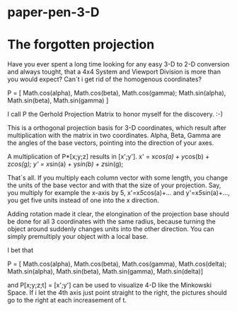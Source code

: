 # paper-pen-3-D

The forgotten projection
========================

Have you ever spent a long time looking for any easy 3-D to 2-D conversion
and always tought, that a 4x4 System and Viewport Division is more than you
would expect? Can´t i get rid of the homogenous coordinates?

P = [ Math.cos(alpha), Math.cos(beta), Math.cos(gamma);
      Math.sin(alpha), Math.sin(beta), Math.sin(gamma) ]

I call P the Gerhold Projection Matrix to honor myself for the discovery. :-)
      
This is a orthogonal projection basis for 3-D coordinates, which result 
after multiplication with the matrix in two coordinates. Alpha, Beta, Gamma
are the angles of the base vectors, pointing into the direction of your
axes.

A multiplication of P*[x;y;z] results in [x';y']. 
x' = x*cos(a) + y*cos(b) + z*cos(g);
y' = x*sin(a) + y*sin(b) + z*sin(g);

That´s all. If you multiply each column vector with some length, you
change the units of the base vector and with that the size of your projection.
Say, you multiply for example the x-axis by 5, x'=x*5*cos(a)+... and y'=x*5*sin(a)+...,
you get five units instead of one into the x direction.

Adding rotation made it clear, the elongination of the projection base should
be done for all 3 coordinates with the same radius, because turning the object
around suddenly changes units into the other direction. You can simply premultiply
your object with a local base. 


I bet that

P = [ Math.cos(alpha), Math.cos(beta), Math.cos(gamma), Math.cos(delta);
      Math.sin(alpha), Math.sin(beta), Math.sin(gamma), Math.sin(delta)]
      
and P[x;y;z;t] = [x';y'] can be used to visualize 4-D like the Minkowski Space.
If i let the 4th axis just point straight to the right, the pictures should go
to the right at each increasement of t.